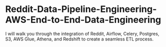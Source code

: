 # Reddit-Data-Pipeline-Engineering-AWS-End-to-End-Data-Engineering
I will walk you through the integration of Reddit, Airflow, Celery, Postgres, S3, AWS Glue, Athena, and Redshift to create a seamless ETL process.

